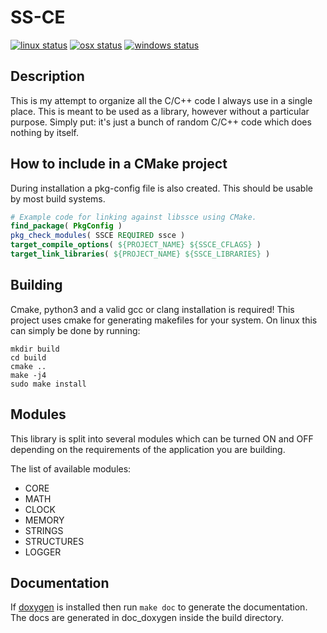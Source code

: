 # SS-CE

[![linux status](https://img.shields.io/gitlab/pipeline/Sima214/SS-CE.svg?label=Linux)](https://gitlab.com/Sima214/SS-CE/commits/master)
[![osx status](https://img.shields.io/travis/com/Sima214/SS-CE.svg?label=MacOS)](https://travis-ci.com/Sima214/SS-CE)
[![windows status](https://img.shields.io/appveyor/ci/Sima214/SS-CE.svg?label=Windows)](https://ci.appveyor.com/project/Sima214/ss-ce)

## Description

This is my attempt to organize all the C/C++ code I always use in a single place. This is meant to be used as a library, however without a particular purpose. Simply put: it's just a bunch of random C/C++ code which does nothing by itself.

## How to include in a CMake project

During installation a pkg-config file is also created. This should be usable by most build systems.

```CMake
# Example code for linking against libssce using CMake.
find_package( PkgConfig )
pkg_check_modules( SSCE REQUIRED ssce )
target_compile_options( ${PROJECT_NAME} ${SSCE_CFLAGS} )
target_link_libraries( ${PROJECT_NAME} ${SSCE_LIBRARIES} )
```

## Building

Cmake, python3 and a valid gcc or clang installation is required!
This project uses cmake for generating makefiles for your system.
On linux this can simply be done by running:

```Shell
mkdir build
cd build
cmake ..
make -j4
sudo make install
```

## Modules

This library is split into several modules which can be turned ON and OFF depending on the requirements of the application you are building.

The list of available modules:

- CORE
- MATH
- CLOCK
- MEMORY
- STRINGS
- STRUCTURES
- LOGGER

## Documentation

If [doxygen](www.doxygen.org) is installed then run `make doc` to generate the documentation. The docs are generated in doc_doxygen inside the build directory.